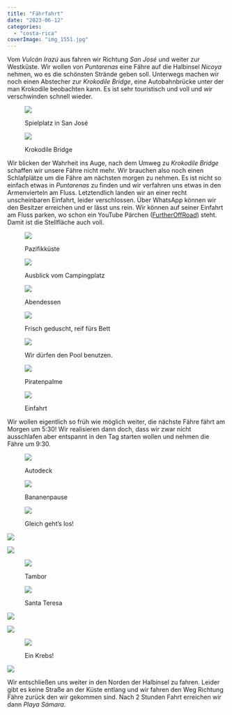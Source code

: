 ```yaml
---
title: "Fährfahrt"
date: "2023-06-12"
categories: 
  - "costa-rica"
coverImage: "img_1551.jpg"
---
```


Vom _Vulcán Irazú_ aus fahren wir Richtung _San José_ und weiter zur Westküste. Wir wollen von _Puntarenas_ eine Fähre auf die Halbinsel _Nicoya_ nehmen, wo es die schönsten Strände geben soll. Unterwegs machen wir noch einen Abstecher zur _Krokodile Bridge_, eine Autobahnbrücke unter der man Krokodile beobachten kann. Es ist sehr touristisch und voll und wir verschwinden schnell wieder.

<figure>

![](https://hafenstrand.wordpress.com/wp-content/uploads/2023/06/img_1483.jpg?w=768)

<figcaption>

Spielplatz in San José

</figcaption>

</figure>

<figure>

![](https://hafenstrand.wordpress.com/wp-content/uploads/2023/06/img_1486.jpg?w=768)

<figcaption>

Krokodile Bridge

</figcaption>

</figure>

Wir blicken der Wahrheit ins Auge, nach dem Umweg zu _Krokodile Bridge_ schaffen wir unsere Fähre nicht mehr. Wir brauchen also noch einen Schlafplätze um die Fähre am nächsten morgen zu nehmen. Es ist nicht so einfach etwas in _Puntarenas_ zu finden und wir verfahren uns etwas in den Armenvierteln am Fluss. Letztendlich landen wir an einer recht unscheinbaren Einfahrt, leider verschlossen. Über WhatsApp können wir den Besitzer erreichen und er lässt uns rein. Wir können auf seiner Einfahrt am Fluss parken, wo schon ein YouTube Pärchen ([FurtherOffRoad](https://youtube.com/@FurthurOffRoad)) steht. Damit ist die Stellfläche auch voll.

<figure>

![](https://hafenstrand.wordpress.com/wp-content/uploads/2023/06/img_1490.jpg?w=1024)

<figcaption>

Pazifikküste

</figcaption>

</figure>

<figure>

![](https://hafenstrand.wordpress.com/wp-content/uploads/2023/06/img_1495.jpg?w=1024)

<figcaption>

Ausblick vom Campingplatz

</figcaption>

</figure>

<figure>

![](https://hafenstrand.wordpress.com/wp-content/uploads/2023/06/img_1499.jpg?w=1024)

<figcaption>

Abendessen

</figcaption>

</figure>

<figure>

![](https://hafenstrand.wordpress.com/wp-content/uploads/2023/06/img_1504.jpg?w=768)

<figcaption>

Frisch geduscht, reif fürs Bett

</figcaption>

</figure>

<figure>

![](https://hafenstrand.wordpress.com/wp-content/uploads/2023/06/img_1511.jpg?w=768)

<figcaption>

Wir dürfen den Pool benutzen.

</figcaption>

</figure>

<figure>

![](https://hafenstrand.wordpress.com/wp-content/uploads/2023/06/img_1506.jpg?w=1024)

<figcaption>

Piratenpalme

</figcaption>

</figure>

<figure>

![](https://hafenstrand.wordpress.com/wp-content/uploads/2023/06/img_1519.jpg?w=1024)

<figcaption>

Einfahrt

</figcaption>

</figure>

Wir wollen eigentlich so früh wie möglich weiter, die nächste Fähre fährt am Morgen um 5:30! Wir realisieren dann doch, dass wir zwar nicht ausschlafen aber entspannt in den Tag starten wollen und nehmen die Fähre um 9:30.

<figure>

![](https://hafenstrand.wordpress.com/wp-content/uploads/2023/06/img_1522.jpg?w=1024)

<figcaption>

Autodeck

</figcaption>

</figure>

<figure>

![](https://hafenstrand.wordpress.com/wp-content/uploads/2023/06/img_1531.jpg?w=768)

<figcaption>

Bananenpause

</figcaption>

</figure>

<figure>

![](https://hafenstrand.wordpress.com/wp-content/uploads/2023/06/img_1532.jpg?w=1024)

<figcaption>

Gleich geht’s los!

</figcaption>

</figure>

![](https://hafenstrand.wordpress.com/wp-content/uploads/2023/06/img_1538.jpg?w=1024)

![](https://hafenstrand.wordpress.com/wp-content/uploads/2023/06/img_1543.jpg?w=1024)

<figure>

![](https://hafenstrand.wordpress.com/wp-content/uploads/2023/06/img_1544.jpg?w=1024)

<figcaption>

Tambor

</figcaption>

</figure>

<figure>

![](https://hafenstrand.wordpress.com/wp-content/uploads/2023/06/img_1547.jpg?w=768)

<figcaption>

Santa Teresa

</figcaption>

</figure>

![](https://hafenstrand.wordpress.com/wp-content/uploads/2023/06/img_1551.jpg?w=1024)

![](https://hafenstrand.wordpress.com/wp-content/uploads/2023/06/img_1561.jpg?w=768)

<figure>

![](https://hafenstrand.wordpress.com/wp-content/uploads/2023/06/img_1567.jpg?w=1024)

<figcaption>

Ein Krebs!

</figcaption>

</figure>

![](https://hafenstrand.wordpress.com/wp-content/uploads/2023/06/img_1573.jpg?w=1024)

Wir entschließen uns weiter in den Norden der Halbinsel zu fahren. Leider gibt es keine Straße an der Küste entlang und wir fahren den Weg Richtung Fähre zurück den wir gekommen sind. Nach 2 Stunden Fahrt erreichen wir dann _Playa Sámara_.
